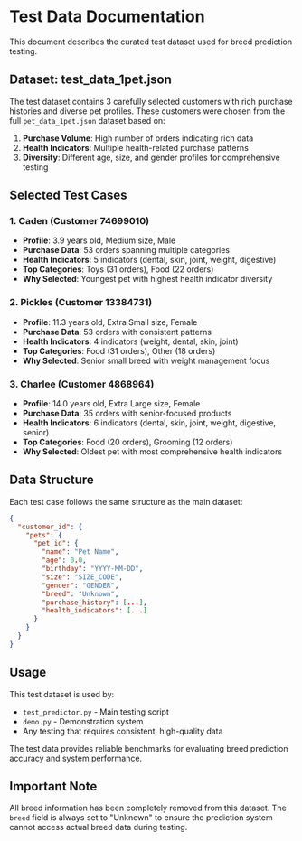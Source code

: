 # Test Data Documentation

This document describes the curated test dataset used for breed prediction testing.

## Dataset: test_data_1pet.json

The test dataset contains 3 carefully selected customers with rich purchase histories and diverse pet profiles. These customers were chosen from the full `pet_data_1pet.json` dataset based on:

1. **Purchase Volume**: High number of orders indicating rich data
2. **Health Indicators**: Multiple health-related purchase patterns
3. **Diversity**: Different age, size, and gender profiles for comprehensive testing

## Selected Test Cases

### 1. Caden (Customer 74699010)
- **Profile**: 3.9 years old, Medium size, Male
- **Purchase Data**: 53 orders spanning multiple categories
- **Health Indicators**: 5 indicators (dental, skin, joint, weight, digestive)
- **Top Categories**: Toys (31 orders), Food (22 orders)
- **Why Selected**: Youngest pet with highest health indicator diversity

### 2. Pickles (Customer 13384731)  
- **Profile**: 11.3 years old, Extra Small size, Female
- **Purchase Data**: 53 orders with consistent patterns
- **Health Indicators**: 4 indicators (weight, dental, skin, joint)
- **Top Categories**: Food (31 orders), Other (18 orders)
- **Why Selected**: Senior small breed with weight management focus

### 3. Charlee (Customer 4868964)
- **Profile**: 14.0 years old, Extra Large size, Female  
- **Purchase Data**: 35 orders with senior-focused products
- **Health Indicators**: 6 indicators (dental, skin, joint, weight, digestive, senior)
- **Top Categories**: Food (20 orders), Grooming (12 orders)
- **Why Selected**: Oldest pet with most comprehensive health indicators

## Data Structure

Each test case follows the same structure as the main dataset:

```json
{
  "customer_id": {
    "pets": {
      "pet_id": {
        "name": "Pet Name",
        "age": 0.0,
        "birthday": "YYYY-MM-DD",
        "size": "SIZE_CODE",
        "gender": "GENDER",
        "breed": "Unknown",
        "purchase_history": [...],
        "health_indicators": [...]
      }
    }
  }
}
```

## Usage

This test dataset is used by:
- `test_predictor.py` - Main testing script
- `demo.py` - Demonstration system
- Any testing that requires consistent, high-quality data

The test data provides reliable benchmarks for evaluating breed prediction accuracy and system performance.

## Important Note

All breed information has been completely removed from this dataset. The `breed` field is always set to "Unknown" to ensure the prediction system cannot access actual breed data during testing.
